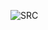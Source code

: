 ![SRC](https://github-readme-stats.vercel.app/api/pin/?username=angelocore&repo=src-bot&theme=algolia&icon_color=0000ff)
